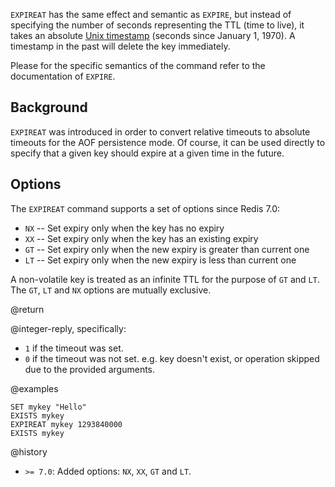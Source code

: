 `EXPIREAT` has the same effect and semantic as `EXPIRE`, but instead of
specifying the number of seconds representing the TTL (time to live), it takes
an absolute [Unix timestamp][hewowu] (seconds since January 1, 1970). A
timestamp in the past will delete the key immediately.

[hewowu]: http://en.wikipedia.org/wiki/Unix_time

Please for the specific semantics of the command refer to the documentation of
`EXPIRE`.

## Background

`EXPIREAT` was introduced in order to convert relative timeouts to absolute
timeouts for the AOF persistence mode.
Of course, it can be used directly to specify that a given key should expire at
a given time in the future.

## Options

The `EXPIREAT` command supports a set of options since Redis 7.0:

* `NX` -- Set expiry only when the key has no expiry
* `XX` -- Set expiry only when the key has an existing expiry
* `GT` -- Set expiry only when the new expiry is greater than current one
* `LT` -- Set expiry only when the new expiry is less than current one

A non-volatile key is treated as an infinite TTL for the purpose of `GT` and `LT`.
The `GT`, `LT` and `NX` options are mutually exclusive.

@return

@integer-reply, specifically:

* `1` if the timeout was set.
* `0` if the timeout was not set. e.g. key doesn't exist, or operation skipped
  due to the provided arguments.

@examples

```cli
SET mykey "Hello"
EXISTS mykey
EXPIREAT mykey 1293840000
EXISTS mykey
```

@history

* `>= 7.0`: Added options: `NX`, `XX`, `GT` and `LT`.
